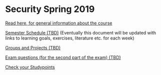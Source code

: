 # Security Spring 2019

[Read here, for general information about the course](https://docs.google.com/document/d/1luikHevZ67obBWsb0jSLHlRwLS448uw5wM4eACjnY0o/edit?usp=sharing)

[Semester Schedule (TBD)](#)  (Eventually this document will be updated with links to learning goals, exercises, literature etc. for each week)

[Groups and Projects (TBD)](#)

[Exam questions (for the second part of the exam) (TBD)](#)

[Check your Studypoints](https://studypoints.dk)
